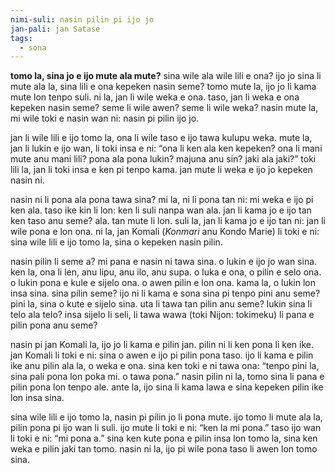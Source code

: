 ```yaml
---
nimi-suli: nasin pilin pi ijo jo
jan-pali: jan Satase
tags:
  - sona
---
```

**tomo la, sina jo e ijo mute ala mute?** sina wile ala wile lili e ona? ijo jo sina li mute ala la, sina lili e ona kepeken nasin seme? tomo mute la, ijo jo li kama mute lon tenpo suli. ni la, jan li wile weka e ona. taso, jan li weka e ona kepeken nasin seme? seme li wile awen? seme li wile weka? nasin mute la, mi wile toki e nasin wan ni: nasin pi pilin ijo jo.

jan li wile lili e ijo tomo la, ona li wile taso e ijo tawa kulupu weka. mute la, jan li lukin e ijo wan, li toki insa e ni: “ona li ken ala ken kepeken? ona li mani mute anu mani lili? pona ala pona lukin? majuna anu sin? jaki ala jaki?” toki lili la, jan li toki insa e ken pi tenpo kama. jan mute li weka e ijo jo kepeken nasin ni.

nasin ni li pona ala pona tawa sina? mi la, ni li pona tan ni: mi weka e ijo pi ken ala. taso ike kin li lon: ken li suli nanpa wan ala. jan li kama jo e ijo tan ken taso anu seme? ala. tan mute li lon. suli la, jan li kama jo e ijo tan ni: jan li wile pona e lon ona. ni la, jan Komali (*Konmari* anu Kondo Marie) li toki e ni: sina wile lili e ijo tomo la, sina o kepeken nasin pilin. 

nasin pilin li seme a? mi pana e nasin ni tawa sina. o lukin e ijo jo wan sina. ken la, ona li len, anu lipu, anu ilo, anu supa. o luka e ona, o pilin e selo ona. o lukin pona e kule e sijelo ona. o awen pilin e lon ona. kama la, o lukin lon insa sina. sina pilin seme? ijo ni li kama e sona sina pi tenpo pini anu seme? pini la, sina o kute e sijelo sina. uta li tawa tan pilin anu seme? lukin sina li telo ala telo? insa sijelo li seli, li tawa wawa (toki Nijon: tokimeku) li pana e pilin pona anu seme? 

nasin pi jan Komali la, ijo jo li kama e pilin jan. pilin ni li ken pona li ken ike. jan Komali li toki e ni: sina o awen e ijo pi pilin pona taso. ijo li kama e pilin ike anu pilin ala la, o weka e ona. sina ken toki e ni tawa ona: “tenpo pini la, sina pali pona lon poka mi. o tawa pona.” nasin pilin ni la, tomo sina li pana e pilin pona lon tenpo ale. ante la, ijo sina li kama lawa e sina kepeken pilin ike lon insa sina.

sina wile lili e ijo tomo la, nasin pi pilin jo li pona mute. ijo tomo li mute ala la, pilin pona pi ijo wan li suli. ijo mute li toki e ni: “ken la mi pona.” taso ijo wan li toki e ni: “mi pona a.” sina ken kute pona e pilin insa lon tomo la, sina ken weka e pilin jaki tan tomo. nasin ni la, ijo pi wile pona taso li awen lon tomo sina.
